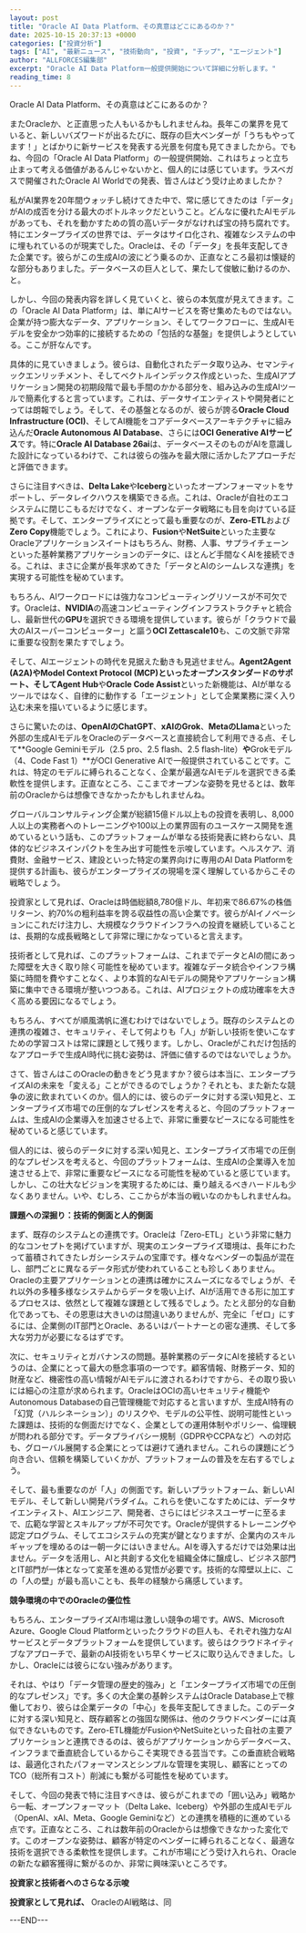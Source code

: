 ```yaml
---
layout: post
title: "Oracle AI Data Platform、その真意はどこにあるのか？"
date: 2025-10-15 20:37:13 +0000
categories: ["投資分析"]
tags: ["AI", "最新ニュース", "技術動向", "投資", "チップ", "エージェント"]
author: "ALLFORCES編集部"
excerpt: "Oracle AI Data Platform一般提供開始について詳細に分析します。"
reading_time: 8
---
```


Oracle AI Data Platform、その真意はどこにあるのか？

またOracleか、と正直思った人もいるかもしれませんね。長年この業界を見ていると、新しいバズワードが出るたびに、既存の巨大ベンダーが「うちもやってます！」とばかりに新サービスを発表する光景を何度も見てきましたから。でもね、今回の「Oracle AI Data Platform」の一般提供開始、これはちょっと立ち止まって考える価値があるんじゃないかと、個人的には感じています。ラスベガスで開催されたOracle AI Worldでの発表、皆さんはどう受け止めましたか？

私がAI業界を20年間ウォッチし続けてきた中で、常に感じてきたのは「データ」がAIの成否を分ける最大のボトルネックだということ。どんなに優れたAIモデルがあっても、それを動かすための質の高いデータがなければ宝の持ち腐れです。特にエンタープライズの世界では、データはサイロ化され、複雑なシステムの中に埋もれているのが現実でした。Oracleは、その「データ」を長年支配してきた企業です。彼らがこの生成AIの波にどう乗るのか、正直なところ最初は懐疑的な部分もありました。データベースの巨人として、果たして俊敏に動けるのか、と。

しかし、今回の発表内容を詳しく見ていくと、彼らの本気度が見えてきます。この「Oracle AI Data Platform」は、単にAIサービスを寄せ集めたものではない。企業が持つ膨大なデータ、アプリケーション、そしてワークフローに、生成AIモデルを安全かつ効率的に接続するための「包括的な基盤」を提供しようとしている。ここが肝なんです。

具体的に見ていきましょう。彼らは、自動化されたデータ取り込み、セマンティックエンリッチメント、そしてベクトルインデックス作成といった、生成AIアプリケーション開発の初期段階で最も手間のかかる部分を、組み込みの生成AIツールで簡素化すると言っています。これは、データサイエンティストや開発者にとっては朗報でしょう。そして、その基盤となるのが、彼らが誇る**Oracle Cloud Infrastructure (OCI)**、そしてAI機能をコアデータベースアーキテクチャに組み込んだ**Oracle Autonomous AI Database**、さらには**OCI Generative AIサービス**です。特に**Oracle AI Database 26ai**は、データベースそのものがAIを意識した設計になっているわけで、これは彼らの強みを最大限に活かしたアプローチだと評価できます。

さらに注目すべきは、**Delta Lake**や**Iceberg**といったオープンフォーマットをサポートし、データレイクハウスを構築できる点。これは、Oracleが自社のエコシステムに閉じこもるだけでなく、オープンなデータ戦略にも目を向けている証拠です。そして、エンタープライズにとって最も重要なのが、**Zero-ETL**および**Zero Copy**機能でしょう。これにより、**Fusion**や**NetSuite**といった主要なOracleアプリケーションスイートはもちろん、財務、人事、サプライチェーンといった基幹業務アプリケーションのデータに、ほとんど手間なくAIを接続できる。これは、まさに企業が長年求めてきた「データとAIのシームレスな連携」を実現する可能性を秘めています。

もちろん、AIワークロードには強力なコンピューティングリソースが不可欠です。Oracleは、**NVIDIA**の高速コンピューティングインフラストラクチャと統合し、最新世代の**GPU**を選択できる環境を提供しています。彼らが「クラウドで最大のAIスーパーコンピューター」と謳う**OCI Zettascale10**も、この文脈で非常に重要な役割を果たすでしょう。

そして、AIエージェントの時代を見据えた動きも見逃せません。**Agent2Agent (A2A)**や**Model Context Protocol (MCP)**といったオープンスタンダードのサポート、そして**Agent Hub**や**Oracle Code Assist**といった新機能は、AIが単なるツールではなく、自律的に動作する「エージェント」として企業業務に深く入り込む未来を描いているように感じます。

さらに驚いたのは、**OpenAIのChatGPT**、**xAIのGrok**、**MetaのLlama**といった外部の生成AIモデルをOracleのデータベースと直接統合して利用できる点、そして**Google Geminiモデル（2.5 pro、2.5 flash、2.5 flash-lite）**や**Grokモデル（4、Code Fast 1）**がOCI Generative AIで一般提供されていることです。これは、特定のモデルに縛られることなく、企業が最適なAIモデルを選択できる柔軟性を提供します。正直なところ、ここまでオープンな姿勢を見せるとは、数年前のOracleからは想像できなかったかもしれませんね。

グローバルコンサルティング企業が総額15億ドル以上もの投資を表明し、8,000人以上の実務者へのトレーニングや100以上の業界固有のユースケース開発を進めているという話も、このプラットフォームが単なる技術発表に終わらない、具体的なビジネスインパクトを生み出す可能性を示唆しています。ヘルスケア、消費財、金融サービス、建設といった特定の業界向けに専用のAI Data Platformを提供する計画も、彼らがエンタープライズの現場を深く理解しているからこその戦略でしょう。

投資家として見れば、Oracleは時価総額8,780億ドル、年初来で86.67%の株価リターン、約70%の粗利益率を誇る収益性の高い企業です。彼らがAIイノベーションにこれだけ注力し、大規模なクラウドインフラへの投資を継続していることは、長期的な成長戦略として非常に理にかなっていると言えます。

技術者として見れば、このプラットフォームは、これまでデータとAIの間にあった障壁を大きく取り除く可能性を秘めています。複雑なデータ統合やインフラ構築に時間を費やすことなく、より本質的なAIモデルの開発やアプリケーション構築に集中できる環境が整いつつある。これは、AIプロジェクトの成功確率を大きく高める要因になるでしょう。

もちろん、すべてが順風満帆に進むわけではないでしょう。既存のシステムとの連携の複雑さ、セキュリティ、そして何よりも「人」が新しい技術を使いこなすための学習コストは常に課題として残ります。しかし、Oracleがこれだけ包括的なアプローチで生成AI時代に挑む姿勢は、評価に値するのではないでしょうか。

さて、皆さんはこのOracleの動きをどう見ますか？彼らは本当に、エンタープライズAIの未来を「変える」ことができるのでしょうか？それとも、また新たな競争の波に飲まれていくのか。個人的には、彼らのデータに対する深い知見と、エンタープライズ市場での圧倒的なプレゼンスを考えると、今回のプラットフォームは、生成AIの企業導入を加速させる上で、非常に重要なピースになる可能性を秘めていると感じています。

個人的には、彼らのデータに対する深い知見と、エンタープライズ市場での圧倒的なプレゼンスを考えると、今回のプラットフォームは、生成AIの企業導入を加速させる上で、非常に重要なピースになる可能性を秘めていると感じています。しかし、この壮大なビジョンを実現するためには、乗り越えるべきハードルも少なくありません。いや、むしろ、ここからが本当の戦いなのかもしれませんね。

**課題への深掘り：技術的側面と人的側面**

まず、既存のシステムとの連携です。Oracleは「Zero-ETL」という非常に魅力的なコンセプトを掲げていますが、現実のエンタープライズ環境は、長年にわたって蓄積されてきたレガシーシステムの宝庫です。様々なベンダーの製品が混在し、部門ごとに異なるデータ形式が使われていることも珍しくありません。Oracleの主要アプリケーションとの連携は確かにスムーズになるでしょうが、それ以外の多種多様なシステムからデータを吸い上げ、AIが活用できる形に加工するプロセスは、依然として複雑な課題として残るでしょう。たとえ部分的な自動化であっても、その恩恵は大きいのは間違いありませんが、完全に「ゼロ」にするには、企業側のIT部門とOracle、あるいはパートナーとの密な連携、そして多大な労力が必要になるはずです。

次に、セキュリティとガバナンスの問題。基幹業務のデータにAIを接続するというのは、企業にとって最大の懸念事項の一つです。顧客情報、財務データ、知的財産など、機密性の高い情報がAIモデルに渡されるわけですから、その取り扱いには細心の注意が求められます。OracleはOCIの高いセキュリティ機能やAutonomous Databaseの自己管理機能で対応すると言いますが、生成AI特有の「幻覚（ハルシネーション）」のリスクや、モデルの公平性、説明可能性といった課題は、技術的な側面だけでなく、企業としての運用体制やポリシー、倫理観が問われる部分です。データプライバシー規制（GDPRやCCPAなど）への対応も、グローバル展開する企業にとっては避けて通れません。これらの課題にどう向き合い、信頼を構築していくかが、プラットフォームの普及を左右するでしょう。

そして、最も重要なのが「人」の側面です。新しいプラットフォーム、新しいAIモデル、そして新しい開発パラダイム。これらを使いこなすためには、データサイエンティスト、AIエンジニア、開発者、さらにはビジネスユーザーに至るまで、広範な学習とスキルアップが不可欠です。Oracleが提供するトレーニングや認定プログラム、そしてエコシステムの充実が鍵となりますが、企業内のスキルギャップを埋めるのは一朝一夕にはいきません。AIを導入するだけでは効果は出ません。データを活用し、AIと共創する文化を組織全体に醸成し、ビジネス部門とIT部門が一体となって変革を進める覚悟が必要です。技術的な障壁以上に、この「人の壁」が最も高いことも、長年の経験から痛感しています。

**競争環境の中でのOracleの優位性**

もちろん、エンタープライズAI市場は激しい競争の場です。AWS、Microsoft Azure、Google Cloud Platformといったクラウドの巨人も、それぞれ強力なAIサービスとデータプラットフォームを提供しています。彼らはクラウドネイティブなアプローチで、最新のAI技術をいち早くサービスに取り込んできました。しかし、Oracleには彼らにない強みがあります。

それは、やはり「データ管理の歴史的強み」と「エンタープライズ市場での圧倒的なプレゼンス」です。多くの大企業の基幹システムはOracle Database上で稼働しており、彼らは企業データの「中心」を長年支配してきました。このデータに対する深い知見と、既存顧客との強固な関係は、他のクラウドベンダーには真似できないものです。Zero-ETL機能がFusionやNetSuiteといった自社の主要アプリケーションと連携できるのは、彼らがアプリケーションからデータベース、インフラまで垂直統合しているからこそ実現できる芸当です。この垂直統合戦略は、最適化されたパフォーマンスとシンプルな管理を実現し、顧客にとってのTCO（総所有コスト）削減にも繋がる可能性を秘めています。

そして、今回の発表で特に注目すべきは、彼らがこれまでの「囲い込み」戦略から一転、オープンフォーマット（Delta Lake、Iceberg）や外部の生成AIモデル（OpenAI、xAI、Meta、Google Geminiなど）との連携を積極的に進めている点です。正直なところ、これは数年前のOracleからは想像できなかった変化です。このオープンな姿勢は、顧客が特定のベンダーに縛られることなく、最適な技術を選択できる柔軟性を提供します。これが市場にどう受け入れられ、Oracleの新たな顧客獲得に繋がるのか、非常に興味深いところです。

**投資家と技術者へのさらなる示唆**

**投資家として見れば、** OracleのAI戦略は、同

---END---